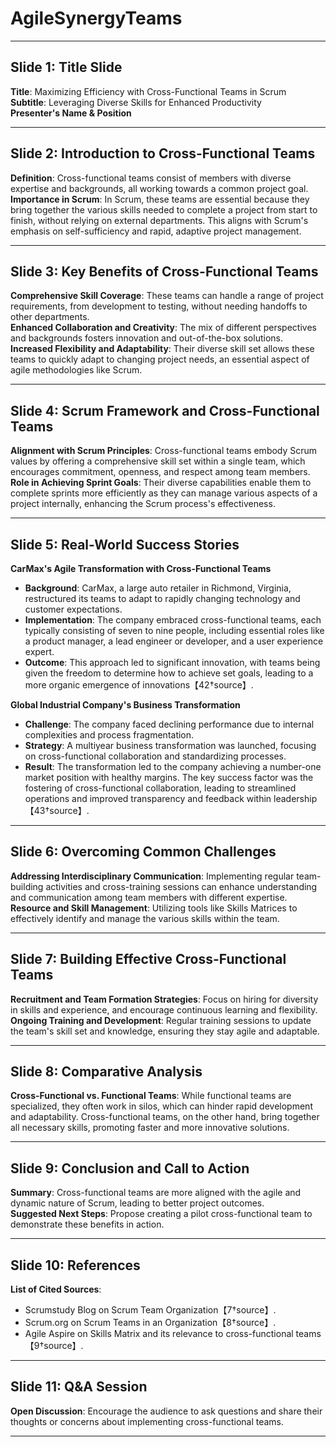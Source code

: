 # AgileSynergyTeams

---

## Slide 1: Title Slide
**Title**: Maximizing Efficiency with Cross-Functional Teams in Scrum  
**Subtitle**: Leveraging Diverse Skills for Enhanced Productivity  
**Presenter's Name & Position**

---

## Slide 2: Introduction to Cross-Functional Teams
**Definition**: Cross-functional teams consist of members with diverse expertise and backgrounds, all working towards a common project goal.  
**Importance in Scrum**: In Scrum, these teams are essential because they bring together the various skills needed to complete a project from start to finish, without relying on external departments. This aligns with Scrum's emphasis on self-sufficiency and rapid, adaptive project management.

---

## Slide 3: Key Benefits of Cross-Functional Teams
**Comprehensive Skill Coverage**: These teams can handle a range of project requirements, from development to testing, without needing handoffs to other departments.  
**Enhanced Collaboration and Creativity**: The mix of different perspectives and backgrounds fosters innovation and out-of-the-box solutions.  
**Increased Flexibility and Adaptability**: Their diverse skill set allows these teams to quickly adapt to changing project needs, an essential aspect of agile methodologies like Scrum.

---

## Slide 4: Scrum Framework and Cross-Functional Teams
**Alignment with Scrum Principles**: Cross-functional teams embody Scrum values by offering a comprehensive skill set within a single team, which encourages commitment, openness, and respect among team members.  
**Role in Achieving Sprint Goals**: Their diverse capabilities enable them to complete sprints more efficiently as they can manage various aspects of a project internally, enhancing the Scrum process's effectiveness.

---

## Slide 5: Real-World Success Stories

**CarMax's Agile Transformation with Cross-Functional Teams**  
- **Background**: CarMax, a large auto retailer in Richmond, Virginia, restructured its teams to adapt to rapidly changing technology and customer expectations.  
- **Implementation**: The company embraced cross-functional teams, each typically consisting of seven to nine people, including essential roles like a product manager, a lead engineer or developer, and a user experience expert.  
- **Outcome**: This approach led to significant innovation, with teams being given the freedom to determine how to achieve set goals, leading to a more organic emergence of innovations【42†source】.

**Global Industrial Company's Business Transformation**  
- **Challenge**: The company faced declining performance due to internal complexities and process fragmentation.  
- **Strategy**: A multiyear business transformation was launched, focusing on cross-functional collaboration and standardizing processes.  
- **Result**: The transformation led to the company achieving a number-one market position with healthy margins. The key success factor was the fostering of cross-functional collaboration, leading to streamlined operations and improved transparency and feedback within leadership【43†source】.

---

## Slide 6: Overcoming Common Challenges
**Addressing Interdisciplinary Communication**: Implementing regular team-building activities and cross-training sessions can enhance understanding and communication among team members with different expertise.  
**Resource and Skill Management**: Utilizing tools like Skills Matrices to effectively identify and manage the various skills within the team.

---

## Slide 7: Building Effective Cross-Functional Teams
**Recruitment and Team Formation Strategies**: Focus on hiring for diversity in skills and experience, and encourage continuous learning and flexibility.  
**Ongoing Training and Development**: Regular training sessions to update the team's skill set and knowledge, ensuring they stay agile and adaptable.

---

## Slide 8: Comparative Analysis
**Cross-Functional vs. Functional Teams**: While functional teams are specialized, they often work in silos, which can hinder rapid development and adaptability. Cross-functional teams, on the other hand, bring together all necessary skills, promoting faster and more innovative solutions.

---

## Slide 9: Conclusion and Call to Action
**Summary**: Cross-functional teams are more aligned with the agile and dynamic nature of Scrum, leading to better project outcomes.  
**Suggested Next Steps**: Propose creating a pilot cross-functional team to demonstrate these benefits in action.

---

## Slide 10: References
**List of Cited Sources**: 
- Scrumstudy Blog on Scrum Team Organization【7†source】.
- Scrum.org on Scrum Teams in an Organization【8†source】.
- Agile Aspire on Skills Matrix and its relevance to cross-functional teams【9†source】.

---

## Slide 11: Q&A Session
**Open Discussion**: Encourage the audience to ask questions and share their thoughts or concerns about implementing cross-functional teams.

---
